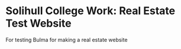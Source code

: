 # Solihull College Work: Real Estate Test Website

For testing Bulma for making a real estate website
